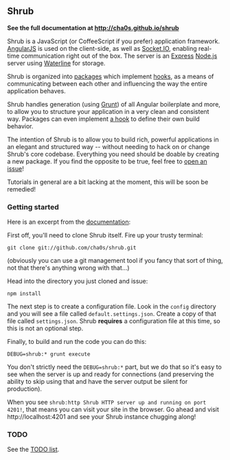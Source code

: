 ## Shrub

**See the full documentation at http://cha0s.github.io/shrub**

Shrub is a JavaScript (or CoffeeScript if you prefer) application
framework. [AngularJS](http://angularjs.org/) is used on the client-side, as
well as [Socket.IO](http://socket.io/), enabling real-time communication right
out of the box. The server is an [Express](http://expressjs.com)
[Node.js](http://nodejs.org/) server using
[Waterline](https://github.com/balderdashy/waterline) for storage.

Shrub is organized into [packages](packages) which implement [hooks](hooks),
as a means of communicating between each other and influencing the way the
entire application behaves.

Shrub handles generation (using [Grunt](http://gruntjs.com/)) of all Angular
boilerplate and more, to allow you to structure your application in a very
clean and consistent way. Packages can even implement
[a hook](http://cha0s.github.io/shrub/hooks/#gruntconfig) to define their own
build behavior.

The intention of Shrub is to allow you to build rich, powerful applications in
an elegant and structured way -- without needing to hack on or change Shrub's
core codebase. Everything you need should be doable by creating a new package.
If you find the opposite to be true, feel free to
[open an issue](https://github.com/cha0s/shrub/issues)!

Tutorials in general are a bit lacking at the moment, this will be soon be
remedied!

### Getting started

Here is an excerpt from the
[documentation](http://cha0s.github.io/shrub/guide/getting-started):

First off, you'll need to clone Shrub itself. Fire up your trusty terminal:

`git clone git://github.com/cha0s/shrub.git`

(obviously you can use a git management tool if you fancy that sort of thing,
not that there's anything wrong with that...)

Head into the directory you just cloned and issue:

`npm install`

The next step is to create a configuration file. Look in the `config` directory
and you will see a file called `default.settings.json`. Create a copy of that
file called `settings.json`. Shrub **requires** a configuration file at this
time, so this is not an optional step.

Finally, to build and run the code you can do this:

`DEBUG=shrub:* grunt execute`

You don't strictly need the `DEBUG=shrub:*` part, but we do that so it's easy
to see when the server is up and ready for connections (and preserving the
ability to skip using that and have the server output be silent for
production).

When you see `shrub:http Shrub HTTP server up and running on port 4201!`, that
means you can visit your site in the browser. Go ahead and visit
http://localhost:4201 and see your Shrub instance chugging along!

### TODO

See the [TODO list](http://cha0s.github.io/shrub/todos/).
